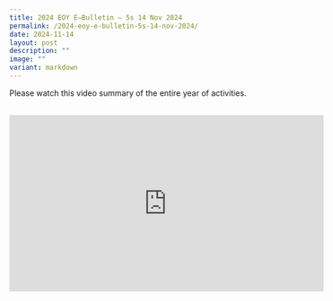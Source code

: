```yaml
---
title: 2024 EOY E–Bulletin – 5s 14 Nov 2024
permalink: /2024-eoy-e-bulletin-5s-14-nov-2024/
date: 2024-11-14
layout: post
description: ""
image: ""
variant: markdown
---
```

Please watch this video summary of the entire year of activities.<br><br>
<p align="center"><iframe width="560" height="315" src="https://www.youtube.com/embed/sYkjBannGo0?si=IXPMw2DWbOU8PRSP" title="YouTube video player" frameborder="0" allow="accelerometer; autoplay; clipboard-write; encrypted-media; gyroscope; picture-in-picture; web-share" allowfullscreen=""></iframe></p>